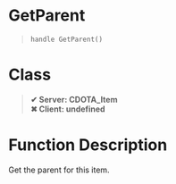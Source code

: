 # GetParent
> `handle GetParent()`
# Class
> __✔ Server: CDOTA_Item__  
> __✖ Client: undefined__  
# Function Description
Get the parent for this item.
